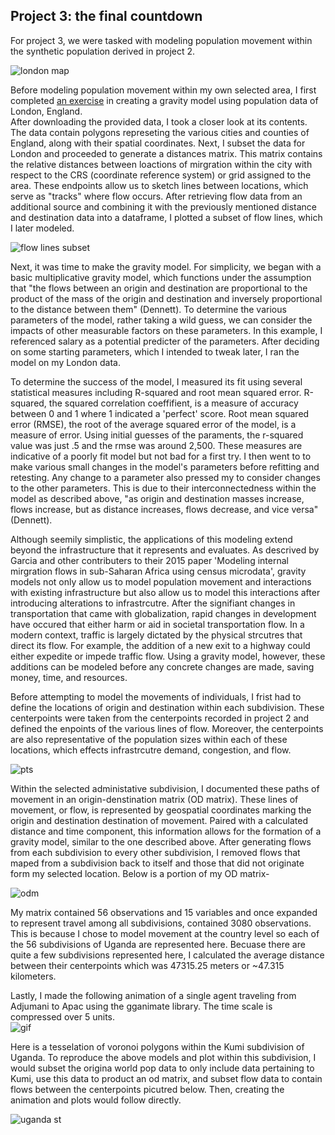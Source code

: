 ## Project 3: the final countdown

For project 3, we were tasked with modeling population movement within the synthetic population derived in project 2.<br/>

![london map](https://aeraposo.github.io/Data-440-Raposo/london_map.png)<br/>

Before modeling population movement within my own selected area, I first completed [an exercise](https://rpubs.com/adam_dennett/257231) in creating a gravity model using population data of London, England.<br/>
After downloading the provided data, I took a closer look at its contents. The data contain polygons represeting the various cities and counties of England, along with their spatial coordinates. Next, I subset the data for London and proceeded to generate a distances matrix. This matrix contains the relative distances between loactions of mirgration within the city with respect to the CRS (coordinate reference system) or grid assigned to the area. These endpoints allow us to sketch lines between locations, which serve as "tracks" where flow occurs. After retrieving flow data from an additional source and combining it with the previously mentioned distance and destination data into a dataframe, I plotted a subset of flow lines, which I later modeled.<br/>

![flow lines subset](https://aeraposo.github.io/Data-440-Raposo/london_sub_map.png)<br/>

Next, it was time to make the gravity model. For simplicity, we began with a basic multiplicative gravity model, which functions under the assumption that "the flows between an origin and destination are proportional to the product of the mass of the origin and destination and inversely proportional to the distance between them" (Dennett). To determine the various parameters of the model, rather taking a wild guess, we can consider the impacts of other measurable factors on these parameters. In this example, I referenced salary as a potential predicter of the parameters. After deciding on some starting parameters, which I intended to tweak later, I ran the model on my London data.<br/>

To determine the success of the model, I measured its fit using several statistical measures including R-squared and root mean squared error. R-squared, the squared correlation coeffifient, is a measure of accuracy between 0 and 1 where 1 indicated a 'perfect' score. Root mean squared error (RMSE), the root of the average squared error of the model, is a measure of error. Using initial guesses of the paraments, the r-squared value was just .5 and the rmse was around 2,500. These measures are indicative of a poorly fit model but not bad for a first try. I then went to to make various small changes in the model's parameters before refitting and retesting. Any change to a parameter also pressed my to consider changes to the other parameters. This is due to their interconnectedness within the model as described above, "as origin and destination masses increase, flows increase, but as distance increases, flows decrease, and vice versa" (Dennett).

Although seemily simplistic, the applications of this modeling extend beyond the infrastructure that it represents and evaluates. As descrived by Garcia and other contributers to their 2015 paper 'Modeling internal mirgration flows in sub-Saharan Africa using census microdata', gravity models not only allow us to model population movement and interactions with existing infrastructure but also allow us to model this interactions after introducing alterations to infrastrcutre. After the signifiant changes in transportation that came with globalization, rapid changes in development have occured that either harm or aid in societal transportation flow. In a modern context, traffic is largely dictated by the physical strcutres that direct its flow. For example, the addition of a new exit to a highway could either expedite or impede traffic flow. Using a gravity model, however, these additions can be modeled before any concrete changes are made, saving money, time, and resources.

Before attempting to model the movements of individuals, I frist had to define the locations of origin and destination within each subdivision. These centerpoints were taken from the centerpoints recorded in project 2 and defined the enpoints of the various lines of flow. Moreover, the centerpoints are also representative of the population sizes within each of these locations, which effects infrastrcutre demand, congestion, and flow.<br/>

![pts](https://aeraposo.github.io/Data-440-Raposo/uga_pts_map.png)<br/>

Within the selected administative subdivision, I documented these paths of movement in an origin-denstination matrix (OD matrix). These lines of movement, or flow, is represented by geospatial coordinates marking the origin and destination destination of movement. Paired with a calculated distance and time component, this information allows for the formation of a gravity model, similar to the one described above. After generating flows from each subdivision to every other subdivision, I removed flows that maped from a subdivision back to itself and those that did not originate form my selected location. Below is a portion of my OD matrix-<br/>

![odm](https://aeraposo.github.io/Data-440-Raposo/odm_final.png)<br/>

My matrix contained 56 observations and 15 variables and once expanded to represent travel among all subdivisions, contained 3080 observations. This is because I chose to model movement at the country level so each of the 56 subdivisions of Uganda are represented here. Becuase there are quite a few subdivisions represented here, I calculated the average distance between their centerpoints which was 47315.25 meters or ~47.315 kilometers.<br/>

Lastly, I made the following animation of a single agent traveling from Adjumani to Apac using the gganimate library. The time scale is compressed over 5 units.<br/>
![gif](https://aeraposo.github.io/Data-440-Raposo/gif.gif)<br/>

Here is a tesselation of voronoi polygons within the Kumi subdivision of Uganda. To reproduce the above models and plot within this subdivision, I would subset the origina world pop data to only include data pertaining to Kumi, use this data to product an od matrix, and subset flow data to contain flows between the centerpoints picutred below. Then, creating the animation and plots would follow directly.<br/>

![uganda st](https://aeraposo.github.io/Data-440-Raposo/uga_st.png)
